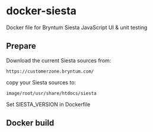 # docker-siesta
Docker file for Bryntum Siesta JavaScript UI &amp; unit testing 

## Prepare

Download the current Siesta sources from:
	
	https://customerzone.bryntum.com/

copy your Siesta sources to: 

	image/root/usr/share/htdocs/siesta

Set SIESTA_VERSION in Dockerfile

## Docker build



